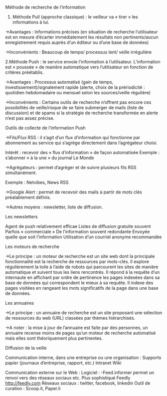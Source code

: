 Méthode de recherche de l’information

1. Méthode Pull (approche classique) : le veilleur va « tirer » les informations à lui.

→Avantages : Informations précises (en situation de recherche l’utilisateur est en mesure d’écarter immédiatement les résultats non pertinents/aucun enregistrement requis auprès d’un éditeur ou d’une base de données)

→Inconvénients : Beaucoup de temps/ processus lent/ veille irrégulière

2.Méthode Push : le service envoie l’information à l’utilisateur.
L’information est « poussée » de manière automatique vers l’utilisateur en fonction de critères préétablis.

→Avantages : Processus automatisé (gain de temps, investissement)/signalement rapide (alerte, choix de la prériodicité : quotidien hebdomadaire ou mensuel selon les sources/veille régulière)

→Inconvénients : Certains outils de recherche n’offrent pas encore ces possibilités de veille/risque de se faire submerger de mails (liste de discussion) et de spams si la stratégie de recherche transformée en alerte n’est pas assez précise.

Outils de collecte de l’information Push

→Fils/Flux RSS : il s’agit d’un flux d’information qui fonctionne par abonnement au service qui s’agrège directement dans l’agrégateur choisi.

Intérêt : recevoir des « flux d’information » de façon automatisée 
Exemple : s’abonner « à la une » du journal Le Monde

→Agrégateurs : permet d’agréger et de suivre plusieurs fils RSS simultanément.

Exemple : Netvibes, News RSS

→Google Alert : permet de recevoir des mails à partir de mots clés préalablement définis.

→Autres moyens : newsletter, liste de diffusion.

Les newsletters

Agent de push relativement efficae
Listes de diffusion gratuite souvent
Parfois « commerciale »
De l’information souvent redondante
Envoyée quelle que soit l’information
Utilisation d’un courriel anonyme recommandée





Les moteurs de recherche

→Le principe : un moteur de recherche est un site web dont la principale fonctionnalité est la recherche de ressources par mots-clés.
Il explore régulièrement la toile à l’aide de robots qui parcourent les sites de manière automatique et suivent tous les liens rencontrés.
Il répond à la requête d’un internaute en affichant par ordre de pertinence les pages indexées dans sa base de données qui correspondent le mieux à sa requête.
Il indexe des pages visitées en rangeant les mots significatifs de la page dans une base de données.

Les annuaires

→Le principe : un annuaire de recherche est un site proposant une sélection de ressources du web (URL) classées par thèmes hiérarchisés.

→A noter : la mise à jour de l’annuaire est faite par des personnes, un annuaire recense moins de pages qu’un moteur de recherche automatisé mais elles sont théoriquement plus pertinentes. 

Diffusion de la veille

Communication interne, dans une entreprise ou une organisation :
Supports papier (journaux d’entreprise, rapport, etc.)
Intranet
Wiki

Communication externe sur le Web :
Logiciel :
-Feed.informer permet un renvoi vers des réseaux sociaux etc.
Plus sophistiqué Feedly http://feedly.com
Réseaux sociaux : twitter, facebook, linkedin
Outil de curation : Scoop.it, Paper.li

